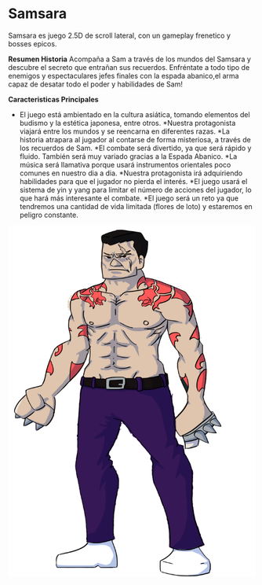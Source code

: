 # Samsara

Samsara es juego 2.5D de scroll lateral, con un gameplay frenetico y bosses epicos.

**Resumen Historia**
Acompaña a Sam a través de los mundos del Samsara y descubre el secreto que entrañan sus recuerdos. Enfréntate a todo tipo de enemigos y espectaculares jefes finales con la espada abanico,el arma capaz de desatar todo el poder y habilidades de Sam!

**Caracteristicas Principales**
* El juego está ambientado en la cultura asiática, tomando elementos del budismo y la estética japonesa, entre otros.
*Nuestra protagonista viajará entre los mundos y se reencarna en diferentes razas.
*La historia atrapara al jugador al contarse de forma misteriosa, a través de los recuerdos de Sam.
*El combate será divertido, ya que será rápido y fluido.         También será muy variado gracias a la Espada Abanico.
*La música será llamativa porque usará instrumentos orientales poco comunes en nuestro dia a dia.
*Nuestra protagonista irá adquiriendo habilidades para que el jugador no pierda el interés.
*El juego usará el sistema de yin y yang para limitar el número de acciones del jugador, lo que hará más interesante el combate.
*El juego será un reto ya que tendremos una cantidad de vida limitada (flores de loto) y estaremos en peligro constante.

![](https://github.com/BakemonShi/Samsara/blob/master/Yakuza%20Boss3.png)
